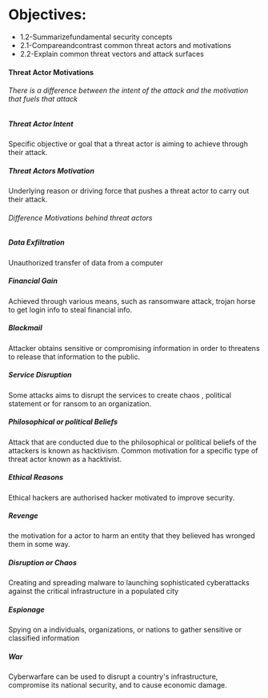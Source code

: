 # Objectives:

- 1.2-Summarizefundamental security concepts  
- 2.1-Compareandcontrast common threat actors and motivations 
- 2.2-Explain common threat vectors and attack surfaces

#### Threat Actor Motivations 
###### There is a difference between the intent of the attack and the motivation that fuels that attack 
##### Threat Actor Intent
  Specific objective or goal that a threat actor is aiming to achieve through their attack.
##### Threat Actors Motivation
Underlying reason or driving force that pushes a threat actor to carry out their attack.

###### Difference Motivations behind threat actors
##### Data Exfiltration 
 Unauthorized transfer of data from a computer 
##### Financial Gain 
  Achieved through various means, such as ransomware  attack, trojan horse to get login info to steal financial info.
##### Blackmail
 Attacker obtains sensitive or compromising information in order to threatens to release that information to the public.
##### Service Disruption 
  Some attacks aims to disrupt the services to create chaos , political statement or for ransom to an organization.

##### Philosophical or political Beliefs 
 Attack that are conducted due to the philosophical or political beliefs of the attackers is known as hacktivism.  Common motivation for a specific type of threat actor known as a hacktivist.

##### Ethical Reasons
 Ethical hackers are authorised hacker motivated to improve security.

##### Revenge
  the motivation for a actor to harm an entity that they believed has wronged them in some way.

##### Disruption or Chaos 
  Creating and spreading malware to launching sophisticated cyberattacks against the critical infrastructure in a populated city
  
##### Espionage 
 Spying on a individuals, organizations, or nations to gather sensitive or classified information

##### War 
  Cyberwarfare can be used to disrupt a country's infrastructure, compromise its national security, and to cause economic damage.

